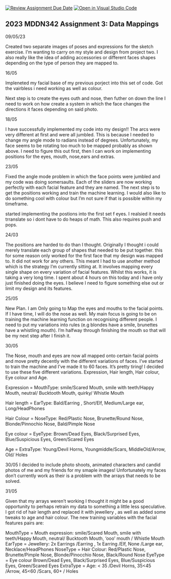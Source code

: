 [![Review Assignment Due Date](https://classroom.github.com/assets/deadline-readme-button-24ddc0f5d75046c5622901739e7c5dd533143b0c8e959d652212380cedb1ea36.svg)](https://classroom.github.com/a/wBh5q70M)
[![Open in Visual Studio Code](https://classroom.github.com/assets/open-in-vscode-718a45dd9cf7e7f842a935f5ebbe5719a5e09af4491e668f4dbf3b35d5cca122.svg)](https://classroom.github.com/online_ide?assignment_repo_id=11103453&assignment_repo_type=AssignmentRepo)
## 2023 MDDN342 Assignment 3: Data Mappings
09/05/23

Created two separate images of poses and expressions for the sketch exercise. I’m wanting to carry on my style and design from project two. I also really like the idea of adding accessories or different faces shapes depending on the type of person they are mapped to. 

16/05

Impleneted my facial base of my previous porject into this set of code. Got the vairbless i need working as well as colour.

Next step is to create the eyes outh and nose, then futher on down the line I need to work on how create a system in which the face changes the directions it faces depending on said photo.


18/05

I have successfully implemented my code into my design!! The arcs were very different at first and were all jumbled. This is because I needed to change my angle mode to radians instead of degrees. Unfortunately, my face seems to be rotating too much to be mapped probably as shown above. I need to figure this out first, then I can work on implementing positions for the eyes, mouth, nose,ears and extras.

23/05

Fixed the angle mode problem in which the face points were jumbled and my code was doing somersaults. Each of the sliders are now working perfectly with each facial feature and they are named. The next step is to get the positions working and train the machine learning. I would also like to do something cool with colour but I’m not sure if that is possible within my timeframe.

started implementing the postions into the first set f eyes. I realsied it needs trranslate so i dont have to do heaps of math. This also requires push and pops.

24/03

The positions are harded to do than I thought. Originally I thought i could merely translate each group of shapes that needed to be put together. this for some reason only worked for the first face that my design was mapped to. It did not work for any others. This meant I had to use another method which is the strategy I’m currently sitting at. It involves mapping every single shape on every variation of facial features. Whilst this works, it is taking a very long time. I spent about 4 hours on this today and i have only just finished doing the eyes. I believe I need to figure something else out or limit my design and its features. 

25/05

New Plan. I am Only going to Map the eyes and mouths to the facial points. If I have time, I will do the nose as well. My main focus is going to be on training the machine learning function on recognising different people. I need to put my variations into rules (e.g blondes have a smile, brunettes have a whistling mouth). I’m halfway through finishing the mouth so that will be my next step after I finish it.

30/05

The Nose, mouth and eyes are now all mapped onto certain facial points and move pretty decently with the different variations of faces. I’ve started to train the machine and I’ve made it to 60 faces. It’s pretty tiring! I decided to use these five different variations. Expression, Hair length, Hair colour, Eye colour and Age.

Expression = MouthType: smile/Scared Mouth, smile with teeth/Happy Mouth,  neutral/ Bucktooth Mouth,  quirky/ Whistle Mouth

Hair length = EarType: Bald/Earring , Short/Elf,  Medium/Large ear, Long/HeadPhones

Hair Colour = NoseType: Red/Plastic Nose, Brunette/Round Nose, Blonde/Pinnochio Nose, Bald/Pimple  Nose

Eye colour = EyeType: Brown/Dead Eyes, Black/Surprised Eyes, Blue/Suspicious Eyes, Green/Scared Eyes

Age = ExtraType: Young/Devil Horns, Youngmiddle/Scars,  MiddleOld/Arrow,  Old/ Holes

30/05
 I decided to include photo shoots, animated characters and candid photos of me and my friends for my smaple images! Unfortunately my faces don’t currently work as their is a problem with the arrays that needs to be solved.

 31/05

 Given that my arrays weren’t working I thought it might be a good opportunity to perhaps retrain my data to something a little less speculative. I got rid of hair length and replaced it with jewellery , as well as added some tweaks to age and hair colour. The new training variables with the facial features pairs  are:

MouthType = Mouth expression: smile/Scared Mouth, smile with teeth/Happy Mouth,  neutral/ Bucktooth Mouth,  ‘ooo’ mouth / Whistle Mouth
EarType = Jewellery:  2x Earrings /Earring , 1x Earring /Elf,  None /Large ear, Necklace/HeadPhones
NoseType = Hair Colour: Red/Plastic Nose, Brunette/Pimple Nose, Blonde/Pinocchio Nose, Black/Round  Nose
EyeType =  Eye colour Brown/Dead Eyes, Black/Surprised Eyes, Blue/Suspicious Eyes, Green/Scared Eyes
ExtraType = Age: < 35 /Devil Horns, 35<45 /Arrow, 45<60 /Scars, 60+ / Holes
